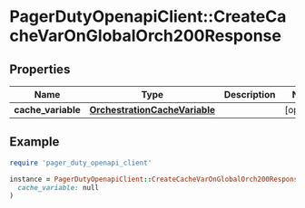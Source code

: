 # PagerDutyOpenapiClient::CreateCacheVarOnGlobalOrch200Response

## Properties

| Name | Type | Description | Notes |
| ---- | ---- | ----------- | ----- |
| **cache_variable** | [**OrchestrationCacheVariable**](OrchestrationCacheVariable.md) |  | [optional] |

## Example

```ruby
require 'pager_duty_openapi_client'

instance = PagerDutyOpenapiClient::CreateCacheVarOnGlobalOrch200Response.new(
  cache_variable: null
)
```

